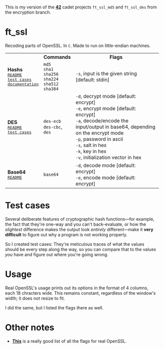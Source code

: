 This is my version of the **[42](https://www.42.us.org/)** cadet projects `ft_ssl_md5` and `ft_ssl_des` from the encryption branch.

# ft_ssl
Recoding parts of OpenSSL. In `C`. Made to run on little-endian machines.

<table style="vertical-align:center;">
	<tr align="center">
		<td><b></b></td>
		<td><b>Commands</b></td>
		<td><b>Flags</b></td>
	</tr>
	<tr>
		<td>
			<b>Hashs</b><br>
			<kbd><a href="./hashing_notes/README_hashing.md">README</a></kbd><br>
			<kbd><a href="./hashing_notes/test_cases">test cases</a></kbd><br>
			<kbd><a href="./hashing_notes/fancy_documentation">documentation</a></kbd>
		</td>
		<td>
			<code>md5</code><br>
			<code>sha1</code><br>
			<code>sha256</code><br>
			<code>sha224</code><br>
			<code>sha512</code><br>
			<code>sha384</code>
		</td>
		<td><code>-s</code>, input is the given string [default: stdin]</td>
	</tr>
	<tr>
		<td>
			<b>DES</b><br>
			<kbd><a href="./des_notes/README_des.md">README</a></kbd><br>
			<kbd><a href="./des_notes/test_cases">test cases</a></kbd>
		</td>
		<td>
			<code>des-ecb</code><br>
			<code>des-cbc</code>, <code>des</code>
		</td>
		<td>
			<code>-d</code>, decrypt mode [default: encrypt]<br>
			<code>-e</code>, encrypt mode [default: encrypt]<br>
			<code>-a</code>, decode/encode the input/output in base64, depending on the encrypt mode<br>
			<code>-p</code>, password in ascii<br>
			<code>-s</code>, salt in hex<br>
			<code>-k</code>, key in hex<br>
			<code>-v</code>, initialization vector in hex
		</td>
	</tr>
		<tr>
		<td>
			<b>Base64</b><br>
			<kbd><a href="./base64_notes/README_base64.md">README</a></kbd>
		</td>
		<td><code>base64</code></td>
		<td>
			<code>-d</code>, decode mode [default: encrypt]<br>
			<code>-e</code>, encode mode [default: encrypt]
		</td>
	</tr>
</table>

# Test cases
Several deliberate features of cryptographic hash functions—for example, the fact that they're one-way and you can't back-evaluate, or how the _slightest_ difference makes the output look _entirely_ different—make it **very difficult** to figure out why a program is not working properly.

So I created test cases: They're meticulous traces of what the values should be every step along the way, so you can compare that to the values _you_ have and figure out where you're going wrong.

# Usage
Real OpenSSL's usage prints out its options in the format of 4 columns, each 18 chracters wide. This remains constant, regardless of the window's width; it does not resize to fit.

I did the same, but I listed the flags there as well.

# Other notes
* **[This](https://wiki.openssl.org/index.php/Enc)** is a really good list of all the flags for real OpenSSL.
